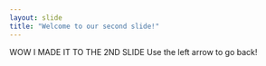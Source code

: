 ```yaml
---
layout: slide
title: "Welcome to our second slide!"
---
```

WOW I MADE IT TO THE 2ND SLIDE
Use the left arrow to go back!